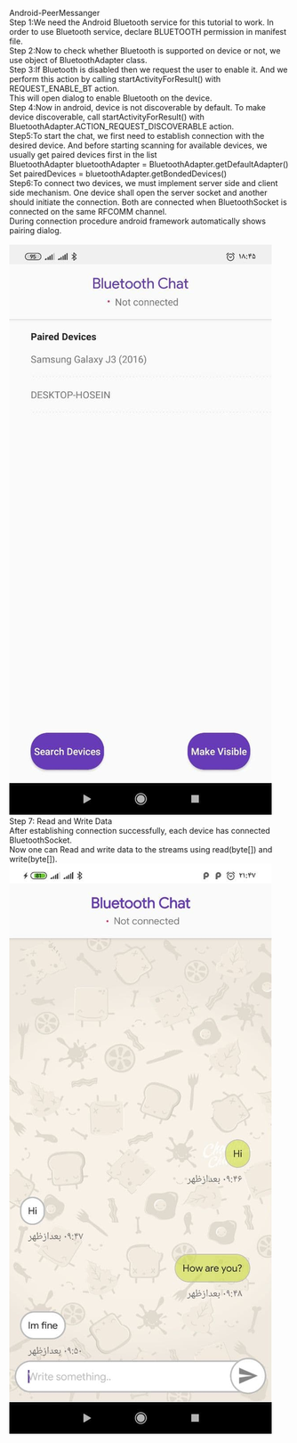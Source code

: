 Android-PeerMessanger<br />
Step 1:We need the Android Bluetooth service for this tutorial to work. In order to use Bluetooth service, declare BLUETOOTH permission in manifest file. <br />
Step 2:Now to check whether Bluetooth is supported on device or not, we use object of BluetoothAdapter class.<br />
Step 3:If Bluetooth is disabled then we request the user to enable it. And we perform this action by calling startActivityForResult() with REQUEST_ENABLE_BT action. <br />This will open dialog to enable Bluetooth on the device. <br />
Step 4:Now in android, device is not discoverable by default. To make device discoverable, call startActivityForResult() with BluetoothAdapter.ACTION_REQUEST_DISCOVERABLE action. <br />
Step5:To start the chat, we first need to establish connection with the desired device. And before starting scanning for available devices, we usually get paired devices first in the list<br />
    BluetoothAdapter bluetoothAdapter = BluetoothAdapter.getDefaultAdapter() <br />
    Set<BluetoothDevice> pairedDevices = bluetoothAdapter.getBondedDevices() <br />
Step6:To connect two devices, we must implement server side and client side mechanism. One device shall open the server socket and another should initiate the connection. Both are connected when BluetoothSocket is connected on the same RFCOMM channel. <br />
During connection procedure android framework automatically shows pairing dialog. <br />
<br />
![alt text](https://github.com/hoseinnikmaram/Android-PeerMessanger/blob/develop/screenshot/photo_1.jpg)
<br />
Step 7: Read and Write Data
<br />
    After establishing connection successfully, each device has connected BluetoothSocket. <br />
    Now one can Read and write data to the streams using read(byte[]) and write(byte[]).
<br />
![alt text](https://github.com/hoseinnikmaram/Android-PeerMessanger/blob/develop/screenshot/photo_2.jpg)
<br />
